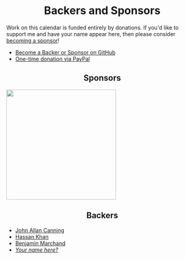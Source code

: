 <h1 align="center">Backers and Sponsors</h1>

Work on this calendar is funded entirely by donations. If you'd like to support me and have your name appear here, then please consider [becoming a sponsor](https://github.com/users/mattlewis92/sponsorship)!

- [Become a Backer or Sponsor on GitHub](https://github.com/users/mattlewis92/sponsorship)
- [One-time donation via PayPal](https://www.paypal.me/mattlewis92)

<h2 align="center">Sponsors</h2>

<a href="https://runbox.com/" target="_blank"><img src="https://raw.githubusercontent.com/runbox/runbox7/master/src/assets/runbox7_blue_dark.png" width="288"></a>

<h2 align="center">Backers</h2>

- [John Allan Canning](https://github.com/jcanning)
- [Hassan Khan](https://github.com/Khanbhai1990)
- [Benjamin Marchand](https://github.com/cyberbobjr)
- [_Your name here?_](https://github.com/users/mattlewis92/sponsorship)
